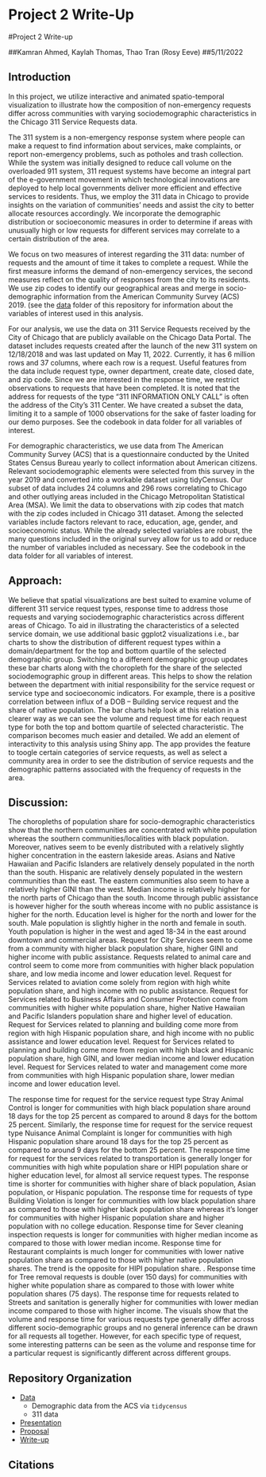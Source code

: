 Project 2 Write-Up
================

\#Project 2 Write-up

\#\#Kamran Ahmed, Kaylah Thomas, Thao Tran (Rosy Eeve) \#\#5/11/2022

## Introduction


In this project, we utilize interactive and animated spatio-temporal visualization to illustrate how the composition of non-emergency requests differ across communities with varying sociodemographic characteristics in the Chicago 311 Service Requests data.


The 311 system is a non-emergency response system where people can make a request to find information about services, make complaints, or report non-emergency problems, such as potholes and trash collection. While the system was initially designed to reduce call volume on the overloaded 911 system, 311 request systems have become an integral part of the e-government movement in which technological innovations are deployed to help local governments deliver more efficient and effective services to residents. Thus, we employ the 311 data in Chicago to provide insights on the variation of communities’ needs and assist the city to better allocate resources accordingly. We incorporate the demographic distribution or socioeconomic measures in order to determine if areas with unusually high or low requests for different services may correlate to a certain distribution of the area.


We focus on two measures of interest regarding the 311 data: number of requests and the amount of time it takes to complete a request. While the first measure informs the demand of non-emergency services, the second measures reflect on the quality of responses from the city to its residents. We use zip codes to identify our geographical areas and merge in socio-demographic information from the American Community Survey (ACS) 2019. (see the [data]() folder of this repository for information about the variables of interest used in this
analysis.

For our analysis, we use the data on 311 Service Requests received by the City of Chicago that are publicly available on the Chicago Data Portal. The dataset includes requests created after the launch of the new 311 system on 12/18/2018 and was last updated on May 11, 2022. Currently, it has 6 million rows and 37 columns, where each row is a request. Useful features from the data include request type, owner department, create date, closed date, and zip code. Since we are interested in the response time, we restrict observations to requests that have been completed. It is noted that the address for requests of the type “311 INFORMATION ONLY CALL” is often the address of the City’s 311 Center. We have created a subset the data, limiting it to a sample of 1000 observations for the sake of faster loading for our demo purposes. See the codebook in data folder for all variables of interest.

For demographic characteristics, we use data from The American Community Survey (ACS) that is a questionnaire conducted by the United States Census Bureau yearly to collect information about American citizens. Relevant sociodemographic elements were selected from this survey in the year 2019 and converted into a workable dataset using tidyCensus. Our subset of data includes 24 columns and 296 rows correlating to Chicago and other outlying areas included in the Chicago Metropolitan Statistical Area (MSA). We limit the data to observations with zip codes that match with the zip codes included in Chicago 311 dataset. Among the selected variables include factors relevant to race, education, age, gender, and socioeconomic status. While the already selected variables are robust, the many questions included in the original survey allow for us to add or reduce the number of variables included as necessary. See the codebook in the data folder for all variables of interest.

## Approach:
We believe that spatial visualizations are best suited to examine volume of different 311 service request types, response time to address those requests and varying sociodemographic characteristics across different areas of Chicago. To aid in illustrating the characteristics of a selected service domain, we use additional basic ggplot2 visualizations i.e., bar charts to show the distribution of different request types within a domain/department for the top and bottom quartile of the selected demographic group. Switching to a different demographic group updates these bar charts along with the choropleth for the share of the selected sociodemographic group in different areas. 
This helps to show the relation between the department with initial responsibility for the service request or service type and socioeconomic indicators. For example, there is a positive correlation between influx of a DOB – Building service request and the share of native population. The bar charts help look at this relation in a clearer way as we can see the volume and request time for each request type for both the top and bottom quartile of selected characteristic. The comparison becomes much easier and detailed. 
We add an element of interactivity to this analysis using Shiny app. The app provides the feature to toogle certain categories of service requests, as well as select a community area in order to see the distribution of service requests and the demographic patterns associated with the frequency of requests in the area.

## Discussion:
The choropleths of population share for socio-demographic characteristics show that the northern communities are concentrated with white population whereas the southern communities/localities with black population. Moreover, natives seem to be evenly distributed with a relatively slightly higher concentration in the eastern lakeside areas. Asians and Native Hawaiian and Pacific Islanders are relatively densely populated in the north than the south. Hispanic are relatively densely populated in the western communities than the east. The eastern communities also seem to have a relatively higher GINI than the west. Median income is relatively higher for the north parts of Chicago than the south. Income through public assistance is however higher for the south whereas income with no public assistance is higher for the north. Education level is higher for the north and lower for the south. Male population is slightly higher in the north and female in south. Youth population is higher in the west and aged 18-34 in the east around downtown and commercial areas. 
Request for City Services seem to come from a community with higher black population share, higher GINI and higher income with public assistance.
Requests related to animal care and control seem to come more from communities with higher black population share, and low media income and lower education level.
Request for Services related to aviation come solely from region with high white population share, and high income with no public assistance.
Request for Services related to Business Affairs and Consumer Protection come from communities with higher white population share, higher Native Hawaiian and Pacific Islanders population share and higher level of education.
Request for Services related to planning and building come more from region with high Hispanic population share, and high income with no public assistance and lower education level.
Request for Services related to planning and building come more from region with high black and Hispanic population share, high GINI, and lower median income and lower education level.
Request for Services related to water and management come more from communities with high Hispanic population share, lower median income and lower education level.

The response time for request for the service request type Stray Animal Control is longer for communities with high black population share around 18 days for the top 25 percent as compared to around 8 days for the bottom 25 percent. Similarly, the response time for request for the service request type Nuisance Animal Complaint is longer for communities with high Hispanic population share around 18 days for the top 25 percent as compared to around 9 days for the bottom 25 percent.
The response time for request for the services related to transportation is generally longer for communities with high white population share or HIPI population share or higher education level, for almost all service request types. The response time is shorter for communities with higher share of black population, Asian population, or Hispanic population.
The response time for requests of type Building Violation is longer for communities with low black population share as compared to those with higher black population share whereas it’s longer for communities with higher Hispanic population share and higher population with no college education.
Response time for Sever cleaning inspection requests is longer for communities with higher median income as compared to those with lower median income.
Response time for Restaurant complaints is much longer for communities with lower native population share as compared to those with higher native population shares. The trend is the opposite for HIPI population share.	.
Response time for Tree removal requests is double (over 150 days) for communities with higher white population share as compared to those with lower white population shares (75 days).
The response time for requests related to Streets and sanitation is generally higher for communities with lower median income compared to those with higher income.
The visuals show that the volume and response time for various requests type generally differ across different socio-demographic groups and no general inference can be drawn for all requests all together. However, for each specific type of request, some interesting patterns can be seen as the volume and response time for a particular request is significantly different across different groups.



## Repository Organization

  - [Data](Data)
      - Demographic data from the ACS via `tidycensus`
      - 311 data
  - [Presentation](proj2-rosy-eeve/Presentation/README.md)
  - [Proposal](proj2-rosy-eeve/Proposal/README.md)
  - [Write-up](proj2-rosy-eeve/README.md)

## Citations
